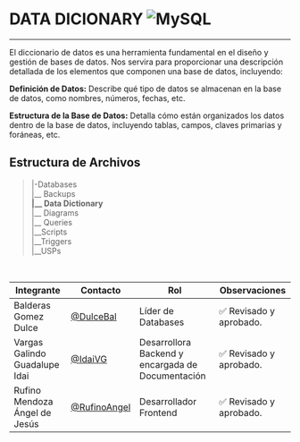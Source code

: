 # DATA DICIONARY ![MySQL](https://img.shields.io/badge/MySQL-005C84?style=for-the-badge&logo=mysql&logoColor=white)
---
El diccionario de datos es una herramienta fundamental en el diseño y gestión de bases de datos. Nos servira para proporcionar una descripción detallada de los elementos que componen una base de datos, incluyendo:

**Definición de Datos:** Describe qué tipo de datos se almacenan en la base de datos, como nombres, números, fechas, etc.

**Estructura de la Base de Datos:** Detalla cómo están organizados los datos dentro de la base de datos, incluyendo tablas, campos, claves primarias y foráneas, etc.

   ## Estructura de Archivos
   >|-Databases <br>
   >|__ Backups<br>
   >**|__ Data Dictionary**<br>
   >|__ Diagrams<br>
   >|__ Queries <br>
   >|__Scripts<br>
   >|__Triggers<br>
   >|__USPs<br>
   <br>  

   |Integrante|Contacto|Rol|Observaciones|
   |----------|--------|---|-------------|
   |Balderas Gomez Dulce|[@DulceBal](https://github.com/Josue-Martinez-Otero)|Líder de Databases|✅ Revisado y aprobado.|
   |Vargas Galindo Guadalupe Idai  |[@IdaiVG](https://github.com/IdaiVG)|Desarrollora Backend y encargada de Documentación|✅ Revisado y aprobado.|
   |Rufino Mendoza Ángel de Jesús|[@RufinoAngel](https://github.com/RufinoAngel)|Desarrollador Frontend|✅ Revisado y aprobado.|



